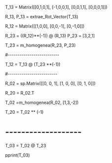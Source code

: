 T_13 = Matrix([[0,1,0,1],
               [-1,0,0,1],
               [0,0,1,1],
               [0,0,0,1]])

R_13, P_13 = extrae_Rot_Vector(T_13)

R_12 = Matrix([[1,0,0],
               [0,0,-1],
               [0,-1,0]])

R_23 = ((R_12)**(-1)) @ (R_13)
P_23 = [3,2,1]

T_23 = m_homogenea(R_23, P_23)

#--------------------------

T_12 = T_13 @ (T_23 **(-1))

#-------------------------

R_02 = sp.Matrix([[0, 0, 1],
                 [1, 0, 0],
                 [0, 1, 0]])

R_20 = R_02.T

T_02 =m_homogenea(R_02, [1,3,-2])

T_20 = T_02 ** (-1)

# -------------------

T_03 = T_02 @ T_23

pprint(T_03)